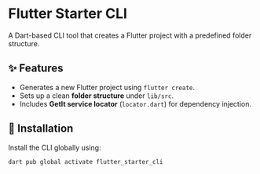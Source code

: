 # Flutter Starter CLI

A Dart-based CLI tool that creates a Flutter project with a predefined folder structure.

## ✨ Features
- Generates a new Flutter project using `flutter create`.
- Sets up a clean **folder structure** under `lib/src`.
- Includes **GetIt service locator** (`locator.dart`) for dependency injection.

## 🚀 Installation

Install the CLI globally using:

```sh
dart pub global activate flutter_starter_cli
